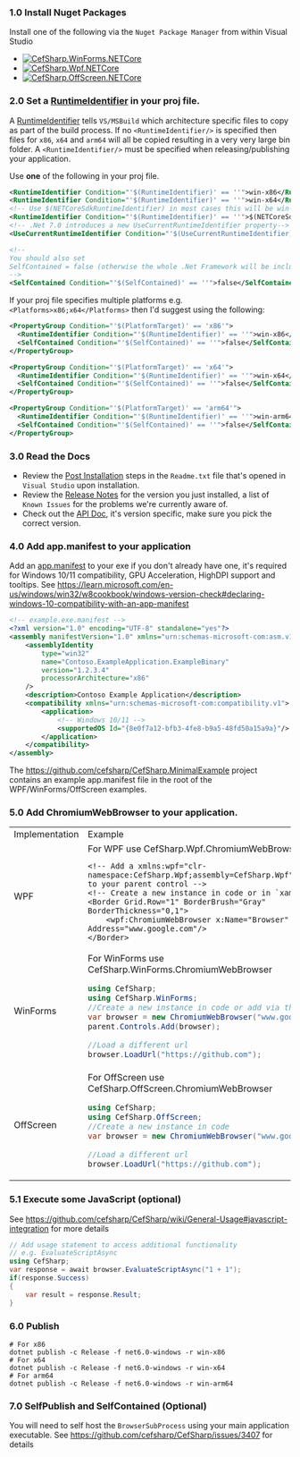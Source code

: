 ### 1.0 Install Nuget Packages

Install one of the following via the `Nuget Package Manager` from within Visual Studio
- [![CefSharp.WinForms.NETCore](http://img.shields.io/nuget/v/CefSharp.WinForms.NETCore.svg?style=flat&label=CefSharp.WinForms.NETCore)](http://www.nuget.org/packages/CefSharp.WinForms.NETCore/)
- [![CefSharp.Wpf.NETCore](http://img.shields.io/nuget/v/CefSharp.Wpf.NETCore.svg?style=flat&label=CefSharp.Wpf.NETCore)](http://www.nuget.org/packages/CefSharp.Wpf.NETCore/)
- [![CefSharp.OffScreen.NETCore](http://img.shields.io/nuget/v/CefSharp.OffScreen.NETCore.svg?style=flat&label=CefSharp.OffScreen.NETCore)](http://www.nuget.org/packages/CefSharp.OffScreen.NETCore/)

### 2.0 Set a [RuntimeIdentifier](https://docs.microsoft.com/en-us/dotnet/core/tools/csproj#runtimeidentifier) in your **proj** file.

A [RuntimeIdentifier](https://docs.microsoft.com/en-us/dotnet/core/tools/csproj#runtimeidentifier) tells `VS/MSBuild` which architecture specific files to copy as part of the build process. If no `<RuntimeIdentifier/>` is specified then files for `x86`, `x64` and `arm64` will all be copied resulting in a very very large bin folder. A `<RuntimeIdentifier/>` must be specified when releasing/publishing your application. 

Use **one** of the following in your proj file.
```xml
<RuntimeIdentifier Condition="'$(RuntimeIdentifier)' == ''">win-x86</RuntimeIdentifier>
<RuntimeIdentifier Condition="'$(RuntimeIdentifier)' == ''">win-x64</RuntimeIdentifier>
<!-- Use $(NETCoreSdkRuntimeIdentifier) in most cases this will be win-x86 -->
<RuntimeIdentifier Condition="'$(RuntimeIdentifier)' == ''">$(NETCoreSdkRuntimeIdentifier)</RuntimeIdentifier>
<!-- .Net 7.0 introduces a new UseCurrentRuntimeIdentifier property-->
<UseCurrentRuntimeIdentifier Condition="'$(UseCurrentRuntimeIdentifier)' == ''">true</UseCurrentRuntimeIdentifier>

<!--
You should also set
SelfContained = false (otherwise the whole .Net Framework will be included in your bin folder
-->
<SelfContained Condition="'$(SelfContained)' == ''">false</SelfContained>
```

If your proj file specifies multiple platforms e.g. `<Platforms>x86;x64</Platforms>` then I'd suggest using the following:

```xml
<PropertyGroup Condition="'$(PlatformTarget)' == 'x86'">
  <RuntimeIdentifier Condition="'$(RuntimeIdentifier)' == ''">win-x86</RuntimeIdentifier>
  <SelfContained Condition="'$(SelfContained)' == ''">false</SelfContained>
</PropertyGroup>

<PropertyGroup Condition="'$(PlatformTarget)' == 'x64'">
  <RuntimeIdentifier Condition="'$(RuntimeIdentifier)' == ''">win-x64</RuntimeIdentifier>
  <SelfContained Condition="'$(SelfContained)' == ''">false</SelfContained>
</PropertyGroup>

<PropertyGroup Condition="'$(PlatformTarget)' == 'arm64'">
  <RuntimeIdentifier Condition="'$(RuntimeIdentifier)' == ''">win-arm64</RuntimeIdentifier>
  <SelfContained Condition="'$(SelfContained)' == ''">false</SelfContained>
</PropertyGroup>
```

### 3.0 Read the Docs

- Review the [Post Installation](https://github.com/cefsharp/CefSharp/blob/master/NuGet/PackageReference/Readme.txt#L7) steps in the `Readme.txt` file that's opened in `Visual Studio` upon installation.
- Review the [Release Notes](https://github.com/cefsharp/CefSharp/releases) for the version you just installed, a list of `Known Issues` for the problems we're currently aware of.
- Check out the [API Doc](http://cefsharp.github.io/api/), it's version specific, make sure you pick the correct version.

### 4.0 Add app.manifest to your application

Add an [app.manifest](https://learn.microsoft.com/en-us/windows/win32/sbscs/application-manifests) to your exe if you don't already have one, it's required for Windows 10/11 compatibility, GPU Acceleration, HighDPI support and tooltips. See https://learn.microsoft.com/en-us/windows/win32/w8cookbook/windows-version-check#declaring-windows-10-compatibility-with-an-app-manifest

```xml
<!-- example.exe.manifest -->
<?xml version="1.0" encoding="UTF-8" standalone="yes"?>
<assembly manifestVersion="1.0" xmlns="urn:schemas-microsoft-com:asm.v1" xmlns:asmv3="urn:schemas-microsoft-com:asm.v3">
    <assemblyIdentity
        type="win32"
        name="Contoso.ExampleApplication.ExampleBinary"
        version="1.2.3.4"
        processorArchitecture="x86"
    />
    <description>Contoso Example Application</description>
    <compatibility xmlns="urn:schemas-microsoft-com:compatibility.v1">
        <application>
            <!-- Windows 10/11 -->
            <supportedOS Id="{8e0f7a12-bfb3-4fe8-b9a5-48fd50a15a9a}"/> <!-- * ADD THIS LINE * -->
        </application>
    </compatibility>
</assembly>
```

The https://github.com/cefsharp/CefSharp.MinimalExample project contains an example app.manifest file in the root of the WPF/WinForms/OffScreen examples. 

### 5.0 Add ChromiumWebBrowser to your application.

<table>
<tr>
<td>Implementation</td>
<td>Example</td>
</tr>
<tr>
<td>WPF</td>
<td>   
For WPF use CefSharp.Wpf.ChromiumWebBrowser

```xaml
<!-- Add a xmlns:wpf="clr-namespace:CefSharp.Wpf;assembly=CefSharp.Wpf" attribute to your parent control -->
<!-- Create a new instance in code or in `xaml` -->
<Border Grid.Row="1" BorderBrush="Gray" BorderThickness="0,1">
    <wpf:ChromiumWebBrowser x:Name="Browser" Address="www.google.com"/>
</Border>
```
</td>
</tr>
<tr>
<td>WinForms</td>
<td>   
For WinForms use CefSharp.WinForms.ChromiumWebBrowser

```c#
using CefSharp;
using CefSharp.WinForms;
//Create a new instance in code or add via the designer
var browser = new ChromiumWebBrowser("www.google.com");
parent.Controls.Add(browser);

//Load a different url
browser.LoadUrl("https://github.com");
```
</td>
</tr>
<tr>
<td>OffScreen</td>
<td>   
For OffScreen use CefSharp.OffScreen.ChromiumWebBrowser

```c#
using CefSharp;
using CefSharp.OffScreen;
//Create a new instance in code
var browser = new ChromiumWebBrowser("www.google.com");

//Load a different url
browser.LoadUrl("https://github.com");
```
</td>
</tr>
</table>
    
### 5.1 Execute some JavaScript (optional)

See https://github.com/cefsharp/CefSharp/wiki/General-Usage#javascript-integration for more details

```c#
// Add usage statement to access additional functionality
// e.g. EvaluateScriptAsync
using CefSharp;
var response = await browser.EvaluateScriptAsync("1 + 1");
if(response.Success)
{
    var result = response.Result;
}
```

### 6.0 Publish

```
# For x86
dotnet publish -c Release -f net6.0-windows -r win-x86
# For x64
dotnet publish -c Release -f net6.0-windows -r win-x64
# For arm64
dotnet publish -c Release -f net6.0-windows -r win-arm64
```

### 7.0 SelfPublish and SelfContained (Optional)

You will need to self host the `BrowserSubProcess` using your main application executable.
See https://github.com/cefsharp/CefSharp/issues/3407 for details
